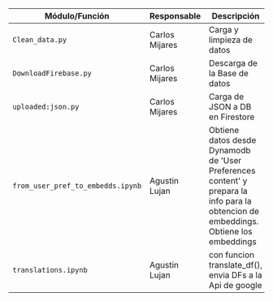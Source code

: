 | **Módulo/Función**     | **Responsable**  | **Descripción**              | **Inputs**              | **Outputs**              |
|------------------------|-----------------|-----------------------------|-------------------------|--------------------------|
| `Clean_data.py`         | Carlos Mijares      | Carga y limpieza de datos   | Archivos CSV      | DataFrame limpio        |
| `DownloadFirebase.py` |   Carlos Mijares     | Descarga de la Base de datos |  -------            |  DataFrame Bruto   |
| `uploaded:json.py`       |  Carlos Mijares     |  Carga de JSON a DB en Firestore     |  Archivo JSON  |  --------      |
| `from_user_pref_to_embedds.ipynb`    |  Agustin Lujan     | Obtiene datos desde Dynamodb de 'User Preferences content' y prepara la info para la obtencion de embeddings. Obtiene los embeddings | 'Data_EN', DynamoDB 'user_pref...'  | Embeddings to ¿VERTEX?  |
| `translations.ipynb`       |  Agustin Lujan     |  con funcion translate_df(), envia DFs a la Api de google     |  271k de contenidos  |  devuelve el DF con columnas 'translated'  |
